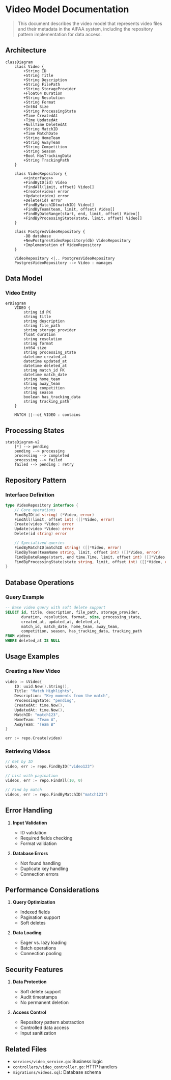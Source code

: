 # Video Model Documentation

> This document describes the video model that represents video files and their metadata in the AIFAA system, including the repository pattern implementation for data access.

## Architecture

```mermaid
classDiagram
    class Video {
        +String ID
        +String Title
        +String Description
        +String FilePath
        +String StorageProvider
        +Float64 Duration
        +String Resolution
        +String Format
        +Int64 Size
        +String ProcessingState
        +Time CreatedAt
        +Time UpdatedAt
        +NullTime DeletedAt
        +String MatchID
        +Time MatchDate
        +String HomeTeam
        +String AwayTeam
        +String Competition
        +String Season
        +Bool HasTrackingData
        +String TrackingPath
    }

    class VideoRepository {
        <<interface>>
        +FindByID(id) Video
        +FindAll(limit, offset) Video[]
        +Create(video) error
        +Update(video) error
        +Delete(id) error
        +FindByMatchID(matchID) Video[]
        +FindByTeam(team, limit, offset) Video[]
        +FindByDateRange(start, end, limit, offset) Video[]
        +FindByProcessingState(state, limit, offset) Video[]
    }

    class PostgresVideoRepository {
        -DB database
        +NewPostgresVideoRepository(db) VideoRepository
        +Implementation of VideoRepository
    }

    VideoRepository <|.. PostgresVideoRepository
    PostgresVideoRepository --> Video : manages
```

## Data Model

### Video Entity

```mermaid
erDiagram
    VIDEO {
        string id PK
        string title
        string description
        string file_path
        string storage_provider
        float duration
        string resolution
        string format
        int64 size
        string processing_state
        datetime created_at
        datetime updated_at
        datetime deleted_at
        string match_id FK
        datetime match_date
        string home_team
        string away_team
        string competition
        string season
        boolean has_tracking_data
        string tracking_path
    }

    MATCH ||--o{ VIDEO : contains
```

## Processing States

```mermaid
stateDiagram-v2
    [*] --> pending
    pending --> processing
    processing --> completed
    processing --> failed
    failed --> pending : retry
```

## Repository Pattern

### Interface Definition

```go
type VideoRepository interface {
    // Core operations
    FindByID(id string) (*Video, error)
    FindAll(limit, offset int) ([]*Video, error)
    Create(video *Video) error
    Update(video *Video) error
    Delete(id string) error

    // Specialized queries
    FindByMatchID(matchID string) ([]*Video, error)
    FindByTeam(teamName string, limit, offset int) ([]*Video, error)
    FindByDateRange(start, end time.Time, limit, offset int) ([]*Video, error)
    FindByProcessingState(state string, limit, offset int) ([]*Video, error)
}
```

## Database Operations

### Query Example

```sql
-- Base video query with soft delete support
SELECT id, title, description, file_path, storage_provider,
       duration, resolution, format, size, processing_state,
       created_at, updated_at, deleted_at,
       match_id, match_date, home_team, away_team,
       competition, season, has_tracking_data, tracking_path
FROM videos
WHERE deleted_at IS NULL
```

## Usage Examples

### Creating a New Video

```go
video := &Video{
    ID: uuid.New().String(),
    Title: "Match Highlights",
    Description: "Key moments from the match",
    ProcessingState: "pending",
    CreatedAt: time.Now(),
    UpdatedAt: time.Now(),
    MatchID: "match123",
    HomeTeam: "Team A",
    AwayTeam: "Team B"
}

err := repo.Create(video)
```

### Retrieving Videos

```go
// Get by ID
video, err := repo.FindByID("video123")

// List with pagination
videos, err := repo.FindAll(10, 0)

// Find by match
videos, err := repo.FindByMatchID("match123")
```

## Error Handling

1. **Input Validation**

   - ID validation
   - Required fields checking
   - Format validation

2. **Database Errors**
   - Not found handling
   - Duplicate key handling
   - Connection errors

## Performance Considerations

1. **Query Optimization**

   - Indexed fields
   - Pagination support
   - Soft deletes

2. **Data Loading**
   - Eager vs. lazy loading
   - Batch operations
   - Connection pooling

## Security Features

1. **Data Protection**

   - Soft delete support
   - Audit timestamps
   - No permanent deletion

2. **Access Control**
   - Repository pattern abstraction
   - Controlled data access
   - Input sanitization

## Related Files

- `services/video_service.go`: Business logic
- `controllers/video_controller.go`: HTTP handlers
- `migrations/videos.sql`: Database schema
